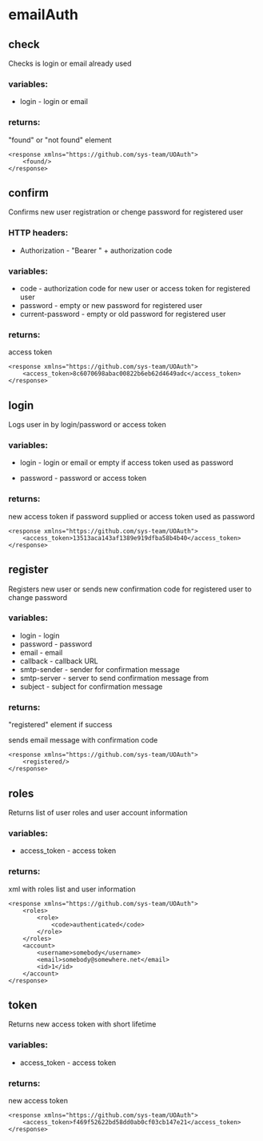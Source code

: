 emailAuth
============

check
------------
Checks is login or email already used

### variables:

* login - login or email

### returns:

"found" or "not found" element

    <response xmlns="https://github.com/sys-team/UOAuth">
        <found/>
    </response>


confirm
------------
Confirms new user registration or chenge password for registered user

### HTTP headers:

* Authorization - "Bearer " + authorization code

### variables:

* code - authorization code for new user or access token for registered user
* password  - empty or new password for registered user
* current-password - empty or old password for registered user

### returns:

access token

    <response xmlns="https://github.com/sys-team/UOAuth">
        <access_token>8c6070698abac00822b6eb62d4649adc</access_token>
    </response>

login
------------
Logs user in by login/password or access token

###  variables:

* login - login or email or empty if access token used as password

* password - password or access token

### returns:

new access token if password supplied or access token used as password

    <response xmlns="https://github.com/sys-team/UOAuth">
        <access_token>13513aca143af1389e919dfba58b4b40</access_token>
    </response>

register
------------
Registers new user or sends new confirmation code for registered user to change password  

### variables:

* login - login
* password - password
* email - email
* callback - callback URL
* smtp-sender - sender for confirmation message
* smtp-server - server to send confirmation message from
* subject - subject for confirmation message

### returns:

"registered" element if success


sends email message with confirmation code

    <response xmlns="https://github.com/sys-team/UOAuth">
        <registered/>
    </response>

roles
------------
Returns list of user roles and user account information

### variables:

* access_token - access token

### returns:

xml with roles list and user information

    <response xmlns="https://github.com/sys-team/UOAuth">
        <roles>
            <role>
                <code>authenticated</code>
            </role>
        </roles>
        <account>
            <username>somebody</username>
            <email>somebody@somewhere.net</email>
            <id>1</id>
        </account>
    </response>

token
------------
Returns new access token with short lifetime

### variables:

* access_token - access token

### returns:

new access token

    <response xmlns="https://github.com/sys-team/UOAuth">
        <access_token>f469f52622bd58dd0ab0cf03cb147e21</access_token>
    </response>




